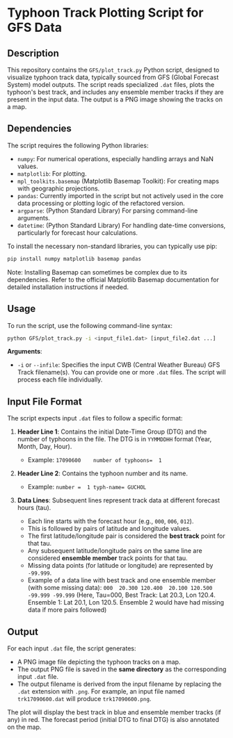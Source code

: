 # Typhoon Track Plotting Script for GFS Data

## Description

This repository contains the `GFS/plot_track.py` Python script, designed to visualize typhoon track data, typically sourced from GFS (Global Forecast System) model outputs. The script reads specialized `.dat` files, plots the typhoon's best track, and includes any ensemble member tracks if they are present in the input data. The output is a PNG image showing the tracks on a map.

## Dependencies

The script requires the following Python libraries:

*   `numpy`: For numerical operations, especially handling arrays and NaN values.
*   `matplotlib`: For plotting.
*   `mpl_toolkits.basemap` (Matplotlib Basemap Toolkit): For creating maps with geographic projections.
*   `pandas`: Currently imported in the script but not actively used in the core data processing or plotting logic of the refactored version.
*   `argparse`: (Python Standard Library) For parsing command-line arguments.
*   `datetime`: (Python Standard Library) For handling date-time conversions, particularly for forecast hour calculations.

To install the necessary non-standard libraries, you can typically use pip:
```bash
pip install numpy matplotlib basemap pandas
```
Note: Installing Basemap can sometimes be complex due to its dependencies. Refer to the official Matplotlib Basemap documentation for detailed installation instructions if needed.

## Usage

To run the script, use the following command-line syntax:

```bash
python GFS/plot_track.py -i <input_file1.dat> [input_file2.dat ...]
```

**Arguments**:

*   `-i` or `--infile`: Specifies the input CWB (Central Weather Bureau) GFS Track filename(s). You can provide one or more `.dat` files. The script will process each file individually.

## Input File Format

The script expects input `.dat` files to follow a specific format:

1.  **Header Line 1**: Contains the initial Date-Time Group (DTG) and the number of typhoons in the file. The DTG is in `YYMMDDHH` format (Year, Month, Day, Hour).
    *   Example: `17090600    number of typhoons=  1`

2.  **Header Line 2**: Contains the typhoon number and its name.
    *   Example: `number =  1 typh-name= GUCHOL`

3.  **Data Lines**: Subsequent lines represent track data at different forecast hours (tau).
    *   Each line starts with the forecast hour (e.g., `000`, `006`, `012`).
    *   This is followed by pairs of latitude and longitude values.
    *   The first latitude/longitude pair is considered the **best track** point for that tau.
    *   Any subsequent latitude/longitude pairs on the same line are considered **ensemble member** track points for that tau.
    *   Missing data points (for latitude or longitude) are represented by `-99.999`.
    *   Example of a data line with best track and one ensemble member (with some missing data):
        `000  20.300 120.400  20.100 120.500 -99.999 -99.999`
        (Here, Tau=000, Best Track: Lat 20.3, Lon 120.4. Ensemble 1: Lat 20.1, Lon 120.5. Ensemble 2 would have had missing data if more pairs followed)

## Output

For each input `.dat` file, the script generates:

*   A PNG image file depicting the typhoon tracks on a map.
*   The output PNG file is saved in the **same directory** as the corresponding input `.dat` file.
*   The output filename is derived from the input filename by replacing the `.dat` extension with `.png`. For example, an input file named `trk17090600.dat` will produce `trk17090600.png`.

The plot will display the best track in blue and ensemble member tracks (if any) in red. The forecast period (initial DTG to final DTG) is also annotated on the map.
